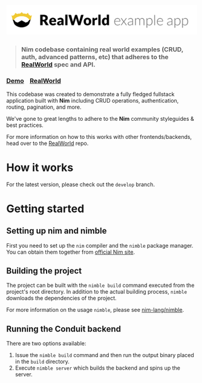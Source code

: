 # ![RealWorld Example App](logo.png)

> ### Nim codebase containing real world examples (CRUD, auth, advanced patterns, etc) that adheres to the [RealWorld](https://github.com/gothinkster/realworld-example-apps) spec and API.


### [Demo]()&nbsp;&nbsp;&nbsp;&nbsp;[RealWorld](https://github.com/gothinkster/realworld)


This codebase was created to demonstrate a fully fledged fullstack application built with **Nim** including CRUD operations, authentication, routing, pagination, and more.

We've gone to great lengths to adhere to the **Nim** community styleguides & best practices.

For more information on how to this works with other frontends/backends, head over to the [RealWorld](https://github.com/gothinkster/realworld) repo.


# How it works

For the latest version, please check out the `develop` branch.

# Getting started

## Setting up nim and nimble

First you need to set up the `nim` compiler and the `nimble` package manager. You can obtain them together from [official Nim site](https://nim-lang.org/).

## Building the project

The project can be built with the `nimble build` command executed from the project's root directory. In addition to the actual building process, `nimble` downloads the dependencies of the project.

For more information on the usage `nimble`, please see [nim-lang/nimble](https://github.com/nim-lang/nimble).

## Running the Conduit backend

There are two options available:

  1. Issue the `nimble build` command and then run the output binary placed in the `build` directory.
  1. Execute `nimble server` which builds the backend and spins up the server.